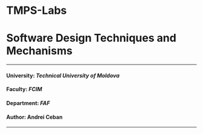 # TMPS-Labs

# Software Design Techniques and Mechanisms
----
#### University: _Technical University of Moldova_
#### Faculty: _FCIM_
#### Department: _FAF_
#### Author: Andrei Ceban
----


